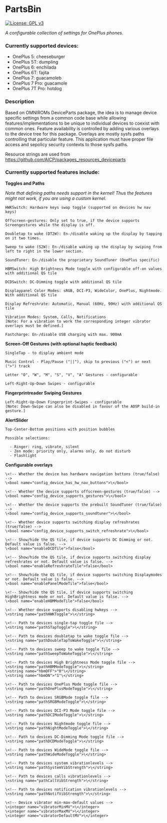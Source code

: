 # PartsBin
[![License: GPL v3](https://img.shields.io/badge/License-GPL%20v3-blue.svg)](./LICENSE.txt)

*A configurable collection of settings for OnePlus phones.*

### Currently supported devices:

  * OnePlus 5:      cheeseburger
  * OnePlus 5T:     dumpling
  * OnePlus 6:      enchilada
  * OnePlus 6T:     fajita
  * OnePlus 7:      guacamoleb
  * OnePlus 7 Pro:  guacamole
  * OnePlus 7T Pro: hotdog

### Description

Based on OMNIROMs DeviceParts package, the idea is to manage device specific
settings from a common code base while allowing features/implementations
to be unique to individual devices to coexist with common ones.
Feature availability is controlled by adding various overlays to the device
tree for this package. Overlays are mostly sysfs paths controlling that particular
feature.
This application must have proper file access and sepolicy security contexts to those sysfs paths.

Resource strings are used from https://github.com/AICP/packages_resources_deviceparts

### Currently supported features include:

**Toggles and Paths**

_Note that defining paths needs support in the kernel! Thus the features might not work, if you are using a custom kernel._

	HWKSwitch: Hardware keys swap toggle (supported on devices hw nav keys)

	Offscreen-gestures: Only set to true, if the device supports Screengestures while the display is off.

	Doubletap to wake (DT2W): En-/disable waking up the display by tapping on it two times.

	Sweep to wake (S2W): En-/disable waking up the display by swiping from left to right in the lower section.

	SoundTuner: En-/disable the proprietary SoundTuner (OnePlus specific)

	HBMSwitch: High Brightness Mode toggle with configurable off-on values with additional QS tile

	DCDSwitch: DC-Dimming toggle with additional QS tile

	Displaypanel Color Modes: sRGB, DCI-P3, WideColor, OnePlus, Nightmode. With additional QS tile

	Display Refreshrate: Automatic, Manual (60Hz, 90Hz) with additional QS tile

	Vibration Modes: System, Calls, Notifications
	[Note: For a vibration to work the corresponding integer vibrator overlays must be defined.]

	Fastcharge: En-/disable USB charging with max. 900mA

**Screen-Off Gestures (with optional haptic feedback)**

	SingleTap - to display ambient mode

	Music Control - Play/Pause ("||"), skip to previous ("<") or next (">") track

	Letter "O", "W", "M", "S", "V", "A" Gestures - configurable

	Left-Right-Up-Down Swipes - configurable

**Fingerprintreader Swiping Gestures**

	Left-Right-Up-Down Fingerprint-Swipes - configurable
	[Note: Down-Swipe can also be disabled in favour of the AOSP build-in gesture.]

**AlertSlider**

	Top-Center-Bottom positions with position bubbles

	Possible selections:

	  - Ringer: ring, vibrate, silent
	  - Zen mode: priority only, alarms only, do not disturb
	  - Flashlight

**Configurable overlays**

	\<!-- Whether the device has hardware navigation buttons (true/false) -->
	\<bool name="config_device_has_hw_nav_buttons">\</bool>

	\<!-- Whether the device supports offscreen-gestures (true/false) -->
	\<bool name="config_device_supports_gestures">\</bool>

	\<!-- Whether the device supports the prebuilt SoundTuner (true/false) -->
	\<bool name="config_device_supports_soundtuner">\</bool>

	\<!-- Whether device supports switching display refreshrates (true/false) -->
	\<bool name="config_device_supports_switch_refreshrate">\</bool>

    \<!-- Show/hide the QS tile, if device supports DC Dimming or not. Default value is false. -->
    \<bool name="enableDCDTile">false</bool>

    \<!-- Show/hide the QS tile, if device supports switching display refreshrates or not. Default value is false. -->
    \<bool name="enableRefreshrateTile">false</bool>

    \<!-- Show/hide the QS tile, if device supports switching Displaymodes or not. Default value is false. -->
    \<bool name="enablePanelModeTile">false</bool>

    \<!-- Show/hide the QS tile, if device supports switching HighBrightness mode or not. Default value is false. -->
    \<bool name="enableHBMModeTile">false</bool>

	\<!-- Whether device supports disabling hwkeys -->
	\<string name="pathHWKToggle">\</string>

	\<!-- Path to devices single-tap toggle file -->
	\<string name="pathSTapToggle">\</string>

	\<!-- Path to devices doubletap to wake toggle file -->
	\<string name="pathDoubleTapToWakeToggle">\</string>

	\<!-- Path to devices sweep to wake toggle file -->
	\<string name="pathSweepToWakeToggle">\</string>

	\<!-- Path to devices High Brightness Mode toggle file -->
	\<string name="pathHBMModeToggle">\</string>
	\<string name="hbmOFF">"0"\</string>
	\<string name="hbmON">"1"\</string>

	\<!-- Path to devices OnePlus Mode toggle file -->
	\<string name="pathOnePlusModeToggle">\</string>

	\<!-- Path to devices SRGBMode toggle file -->
	\<string name="pathSRGBModeToggle">\</string>

	\<!-- Path to devices DCI-P3 Mode toggle file -->
	\<string name="pathDCIModeToggle">\</string>

	\<!-- Path to devices Nightmode toggle file -->
	\<string name="pathNightModeToggle">\</string>

	\<!-- Path to devices DC-Dimming Mode toggle file -->
	\<string name="pathDCDModeToggle">\</string>

	\<!-- Path to devices WideMode toggle file -->
	\<string name="pathWideModeToggle">\</string>

	\<!-- Path to devices system vibrationlevels -->
	\<string name="pathSystemVibStrength">\</string>

	\<!-- Path to devices calls vibrationlevels -->
	\<string name="pathCallVibStrength">\</string>

	\<!-- Path to devices notification vibrationlevels -->
	\<string name="pathNotifVibStrength">\</string>

	\<!-- Device vibrator min-max-default values -->
	\<integer name="vibratorMinMV">\</integer>
	\<integer name="vibratorMaxMV">\</integer>
	\<integer name="vibratorDefaultMV">\</integer>
